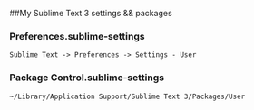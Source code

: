 ##My Sublime Text 3 settings && packages

### Preferences.sublime-settings
```
Sublime Text -> Preferences -> Settings - User
```

### Package Control.sublime-settings
```
~/Library/Application Support/Sublime Text 3/Packages/User
```
